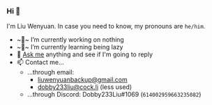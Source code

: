 ### Hi 👋

I'm Liu Wenyuan. In case you need to know, my pronouns are `he/him`.

- ~🔭~ I’m currently working on nothing
- ~🌱~ I’m currently learning being lazy
- 💬 [Ask me](../../issues) anything and see if I'm going to reply
- 📫 Contact me...
  - ...through email:
    - liuwenyuanbackup@gmail.com
    - dobby233liu@cock.li (less used)
  - ...through Discord: Dobby233Liu#1069 (`614002959663235082`)
